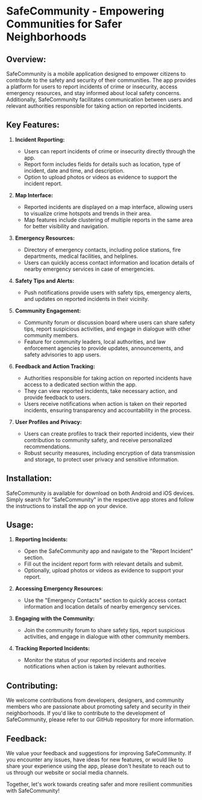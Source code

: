 # SafeCommunity - Empowering Communities for Safer Neighborhoods

## Overview:
SafeCommunity is a mobile application designed to empower citizens to contribute to the safety and security of their communities. The app provides a platform for users to report incidents of crime or insecurity, access emergency resources, and stay informed about local safety concerns. Additionally, SafeCommunity facilitates communication between users and relevant authorities responsible for taking action on reported incidents.

## Key Features:
1. **Incident Reporting:**
   - Users can report incidents of crime or insecurity directly through the app.
   - Report form includes fields for details such as location, type of incident, date and time, and description.
   - Option to upload photos or videos as evidence to support the incident report.

2. **Map Interface:**
   - Reported incidents are displayed on a map interface, allowing users to visualize crime hotspots and trends in their area.
   - Map features include clustering of multiple reports in the same area for better visibility and navigation.

3. **Emergency Resources:**
   - Directory of emergency contacts, including police stations, fire departments, medical facilities, and helplines.
   - Users can quickly access contact information and location details of nearby emergency services in case of emergencies.

4. **Safety Tips and Alerts:**
   - Push notifications provide users with safety tips, emergency alerts, and updates on reported incidents in their vicinity.

5. **Community Engagement:**
   - Community forum or discussion board where users can share safety tips, report suspicious activities, and engage in dialogue with other community members.
   - Feature for community leaders, local authorities, and law enforcement agencies to provide updates, announcements, and safety advisories to app users.

6. **Feedback and Action Tracking:**
   - Authorities responsible for taking action on reported incidents have access to a dedicated section within the app.
   - They can view reported incidents, take necessary action, and provide feedback to users.
   - Users receive notifications when action is taken on their reported incidents, ensuring transparency and accountability in the process.

7. **User Profiles and Privacy:**
   - Users can create profiles to track their reported incidents, view their contribution to community safety, and receive personalized recommendations.
   - Robust security measures, including encryption of data transmission and storage, to protect user privacy and sensitive information.

## Installation:
SafeCommunity is available for download on both Android and iOS devices. Simply search for "SafeCommunity" in the respective app stores and follow the instructions to install the app on your device.

## Usage:
1. **Reporting Incidents:**
   - Open the SafeCommunity app and navigate to the "Report Incident" section.
   - Fill out the incident report form with relevant details and submit.
   - Optionally, upload photos or videos as evidence to support your report.

2. **Accessing Emergency Resources:**
   - Use the "Emergency Contacts" section to quickly access contact information and location details of nearby emergency services.

3. **Engaging with the Community:**
   - Join the community forum to share safety tips, report suspicious activities, and engage in dialogue with other community members.

4. **Tracking Reported Incidents:**
   - Monitor the status of your reported incidents and receive notifications when action is taken by relevant authorities.

## Contributing:
We welcome contributions from developers, designers, and community members who are passionate about promoting safety and security in their neighborhoods. If you'd like to contribute to the development of SafeCommunity, please refer to our GitHub repository for more information.

## Feedback:
We value your feedback and suggestions for improving SafeCommunity. If you encounter any issues, have ideas for new features, or would like to share your experience using the app, please don't hesitate to reach out to us through our website or social media channels.

Together, let's work towards creating safer and more resilient communities with SafeCommunity!

